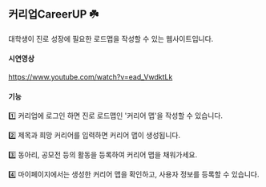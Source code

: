 ## 커리업CareerUP ☘️
대학생이 진로 성장에 필요한 로드맵을 작성할 수 있는 웹사이트입니다. 
#### 시연영상
https://www.youtube.com/watch?v=ead_VwdktLk
#### 기능
1️⃣ 커리업에 로그인 하면 진로 로드맵인 '커리어 맵'을 작성할 수 있습니다.

2️⃣ 제목과 희망 커리어를 입력하면 커리어 맵이 생성됩니다.

3️⃣ 동아리, 공모전 등의 활동을 등록하여 커리어 맵을 채워가세요.

4️⃣ 마이페이지에서는 생성한 커리어 맵을 확인하고, 사용자 정보를 등록할 수 있습니다.
